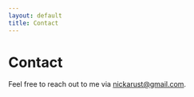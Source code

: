 ```yaml
---
layout: default
title: Contact
---
```


# Contact
Feel free to reach out to me via [nickarust@gmail.com](mailto:nickarust@gmail.com).
